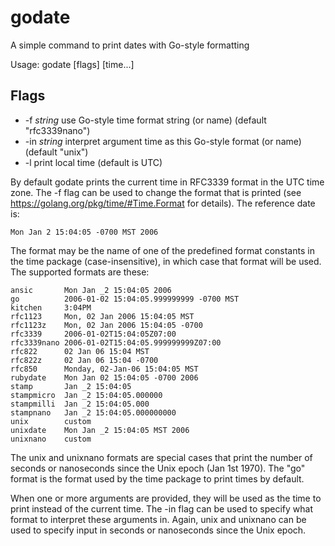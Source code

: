 # godate

A simple command to print dates with Go-style formatting

Usage: godate [flags] [time...]

## Flags

- -f *string*
    	use Go-style time format string (or name) (default "rfc3339nano")
- -in *string*
    	interpret argument time as this Go-style format (or name) (default "unix")
- -l
	print local time (default is UTC)

By default godate prints the current time in RFC3339 format in
the UTC time zone. The -f flag can be used to change the format
that is printed (see https://golang.org/pkg/time/#Time.Format
for details). The reference date is:

	Mon Jan 2 15:04:05 -0700 MST 2006

The format may be the name of one of the predefined format
constants in the time package (case-insensitive), in which case that format will be used.
The supported formats are these:

    ansic       Mon Jan _2 15:04:05 2006
    go          2006-01-02 15:04:05.999999999 -0700 MST
    kitchen     3:04PM
    rfc1123     Mon, 02 Jan 2006 15:04:05 MST
    rfc1123z    Mon, 02 Jan 2006 15:04:05 -0700
    rfc3339     2006-01-02T15:04:05Z07:00
    rfc3339nano 2006-01-02T15:04:05.999999999Z07:00
    rfc822      02 Jan 06 15:04 MST
    rfc822z     02 Jan 06 15:04 -0700
    rfc850      Monday, 02-Jan-06 15:04:05 MST
    rubydate    Mon Jan 02 15:04:05 -0700 2006
    stamp       Jan _2 15:04:05
    stampmicro  Jan _2 15:04:05.000000
    stampmilli  Jan _2 15:04:05.000
    stampnano   Jan _2 15:04:05.000000000
    unix        custom
    unixdate    Mon Jan _2 15:04:05 MST 2006
    unixnano    custom

The unix and unixnano formats are special cases that print the number of seconds
or nanoseconds since the Unix epoch (Jan 1st 1970). The "go" format is the
format used by the time package to print times by default.

When one or more arguments are provided, they will be used as the time
to print instead of the current time. The -in flag can be used to specify
what format to interpret these arguments in. Again, unix and unixnano
can be used to specify input in seconds or nanoseconds since the Unix epoch.
